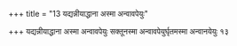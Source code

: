 +++
title = "13 यद्यन्नीयाद्धाना अस्मा अन्वावपेयुः"

+++
यद्यन्नीयाद्धाना अस्मा अन्वावपेयुः सक्तूनस्मा अन्वावपेयुर्घृतमस्मा अन्वानयेयुः १३